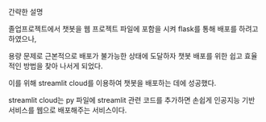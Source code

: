 간략한 설명 



졸업프로젝트에서 챗봇을 웹 프로젝트 파일에 포함을 시켜 flask를 통해 배포를 하려고 하였으나, 

용량 문제로 근본적으로 배포가 불가능한 상태에 도달하자 챗봇 배포를 위한 쉽고 효율적인 방법을 찾아 나서게 되었다. 

이를 위해 streamlit cloud를 이용하여 챗봇을 배포하는 데에 성공했다. 

streamlit cloud는 py 파일에 streamlit 관련 코드를 추가하면 손쉽게 인공지능 기반 서비스를 웹으로 배포해주는 서비스이다.
